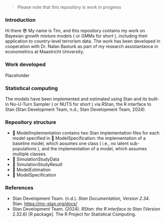 > Please note that this repository is work in progress
### Introduction
Hi there :sunglasses: My name is Tim, and this repository contains my work on Bayesian growth mixture models ( or GMMs for short ), including their application to country-level terrorism data. The work has been developed in cooperation with Dr. Nalan Basturk as part of my research assistantance in econometrics at Maastricht University.

### Work developed
Placeholder

### Statistical computing
The models have been implemented and estimated using Stan and its built-in No-U-Turn Sampler ( or NUTS for short ) via RStan, the R interface to Stan (Stan Development Team, n.d.; Stan Development Team, 2024).

### Repository structure
* :file_folder: ModelImplementation contains two Stan implementation files for each model specified in :page_facing_up: ModelSpecification: the implementation of a baseline model, which assumes one class ( i.e., no latent sub-populations ), and the implementation of a model, which assumes multiple classes.
* :file_folder: SimulationStudyData
* :file_folder: SimulationStudyResult
* :page_facing_up: ModelEstimation
* :page_facing_up: ModelSpecification

### References
* Stan Development Team. (n.d.). *Stan Documentation, Version 2.34*. Stan. https://mc-stan.org/docs/
* Stan Development Team. (2024). *RStan: the R interface to Stan* (Version 2.32.6) [R package]. The R Project for Statistical Computing.


